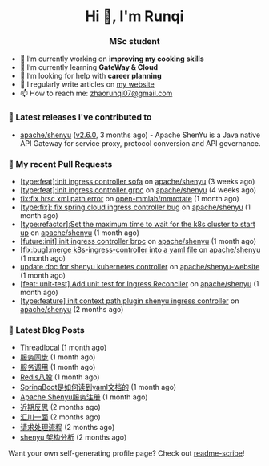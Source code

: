 <h1 align="center">Hi 👋, I'm Runqi</h1>
<h3 align="center">MSc student</h3>

- 🔭 I’m currently working on **improving my cooking skills**
- 🌱 I’m currently learning **GateWay & Cloud**
- 🤝 I’m looking for help with **career planning**
- 📝 I regularly write articles on [my website](https://www.runqizhao.cn/)
- 📫 How to reach me: zhaorunqi07@gmail.com


### 🔭 Latest releases I've contributed to

- [apache/shenyu](https://github.com/apache/shenyu) ([v2.6.0](https://github.com/apache/shenyu/releases/tag/v2.6.0), 3 months ago) - Apache ShenYu is a Java native API Gateway for service proxy, protocol conversion and API governance.

### 🔨 My recent Pull Requests

- [[type:feat]:init ingress controller sofa](https://github.com/apache/shenyu/pull/5253) on [apache/shenyu](https://github.com/apache/shenyu) (3 weeks ago)
- [[type:feat]:init ingress controller grpc](https://github.com/apache/shenyu/pull/5240) on [apache/shenyu](https://github.com/apache/shenyu) (4 weeks ago)
- [fix:fix hrsc xml path error](https://github.com/open-mmlab/mmrotate/pull/953) on [open-mmlab/mmrotate](https://github.com/open-mmlab/mmrotate) (1 month ago)
- [[type:fix]: fix spring cloud ingress controller bug](https://github.com/apache/shenyu/pull/5227) on [apache/shenyu](https://github.com/apache/shenyu) (1 month ago)
- [[type:refactor]:Set the maximum time to wait for the k8s cluster to start up](https://github.com/apache/shenyu/pull/5220) on [apache/shenyu](https://github.com/apache/shenyu) (1 month ago)
- [[future:init]:init ingress controller brpc](https://github.com/apache/shenyu/pull/5204) on [apache/shenyu](https://github.com/apache/shenyu) (1 month ago)
- [[fix:bug]:merge k8s-ingress-controller into a yaml file](https://github.com/apache/shenyu/pull/5179) on [apache/shenyu](https://github.com/apache/shenyu) (1 month ago)
- [update doc for shenyu kubernetes controller](https://github.com/apache/shenyu-website/pull/979) on [apache/shenyu-website](https://github.com/apache/shenyu-website) (1 month ago)
- [[feat: unit-test] Add unit test for Ingress Reconciler](https://github.com/apache/shenyu/pull/5169) on [apache/shenyu](https://github.com/apache/shenyu) (1 month ago)
- [[type:feature] init context path plugin shenyu ingress controller](https://github.com/apache/shenyu/pull/5167) on [apache/shenyu](https://github.com/apache/shenyu) (2 months ago)


### 📕 Latest Blog Posts

- [Threadlocal](https://runqizhao.cn/p/threadlocal/) (1 month ago)
- [服务同步](https://runqizhao.cn/p/%E6%9C%8D%E5%8A%A1%E5%90%8C%E6%AD%A5/) (1 month ago)
- [服务调用](https://runqizhao.cn/p/%E6%9C%8D%E5%8A%A1%E8%B0%83%E7%94%A8/) (1 month ago)
- [Redis八股](https://runqizhao.cn/p/redis%E5%85%AB%E8%82%A1/) (1 month ago)
- [SpringBoot是如何读到yaml文档的](https://runqizhao.cn/p/springboot%E6%98%AF%E5%A6%82%E4%BD%95%E8%AF%BB%E5%88%B0yaml%E6%96%87%E6%A1%A3%E7%9A%84/) (1 month ago)
- [Apache Shenyu服务注册](https://runqizhao.cn/p/apache-shenyu%E6%9C%8D%E5%8A%A1%E6%B3%A8%E5%86%8C/) (1 month ago)
- [近期反思](https://runqizhao.cn/p/%E8%BF%91%E6%9C%9F%E5%8F%8D%E6%80%9D/) (2 months ago)
- [汇川一面](https://runqizhao.cn/p/%E6%B1%87%E5%B7%9D%E4%B8%80%E9%9D%A2/) (2 months ago)
- [请求处理流程](https://runqizhao.cn/p/%E8%AF%B7%E6%B1%82%E5%A4%84%E7%90%86%E6%B5%81%E7%A8%8B/) (2 months ago)
- [shenyu 架构分析](https://runqizhao.cn/p/shenyu-%E6%9E%B6%E6%9E%84%E5%88%86%E6%9E%90/) (2 months ago)

Want your own self-generating profile page? Check out [readme-scribe](https://github.com/muesli/readme-scribe)!